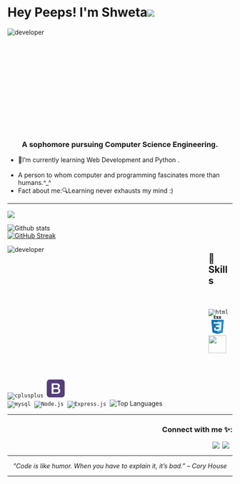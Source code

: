 <h1>Hey Peeps! I'm Shweta<img src="https://github.com/TheDudeThatCode/TheDudeThatCode/blob/master/Assets/Hi.gif" width="35px"> </h1>
<img src="https://media.giphy.com/media/L1R1tvI9svkIWwpVYr/giphy.gif" alt="developer" align="right" width="520px" height="250px"  />
<h3 align="center">A sophomore pursuing Computer Science Engineering.</h3>
<ul>
  <li>🔭I’m currently learning Web Development and Python .</li><br>
  <li>A person to whom computer and programming fascinates more than humans.^_^</li>
  <li> Fact about me:🔍Learning never exhausts my mind :)</li>
</ul>  

 ---
 
  <img src="https://visitor-badge.glitch.me/badge?page_id=shwe0601.visitor-badge" align="center" width="100px">
  
  

![Github stats](https://github-readme-stats.vercel.app/api?username=shwe0601&theme=radical&show_icons=true&count_private=true)&nbsp;<br>
[![GitHub Streak](https://github-readme-streak-stats.herokuapp.com/?user=shwe0601&theme=jolly)](https://git.io/streak-stats)


<img src="https://media.giphy.com/media/LMcB8XospGZO8UQq87/giphy.gif" alt="developer" align="left" width="450px" height="300px"/>

<h2 align="left">🚀 Skills </h2> <br>
<div>
<p align="left">
  <code><img src="https://github.com/abranhe/programming-languages-logos/blob/master/src/html/html_48x48.png" alt="html" width="40" height="40" /></code>&nbsp;
  <code><img src="https://raw.githubusercontent.com/github/explore/80688e429a7d4ef2fca1e82350fe8e3517d3494d/topics/css/css.png" alt="css" width="40" height="40" /></code>&nbsp;
  <code><img src="https://github.com/abranhe/programming-languages-logos/blob/master/src/javascript/javascript_48x48.png" width="40" height="40" /></code>&nbsp;
  <code><img src="https://github.com/abranhe/programming-languages-logos/blob/master/src/cpp/cpp_48x48.png" alt="cplusplus" width="40" height="40" /></code>&nbsp;
  <code><img src="https://raw.githubusercontent.com/github/explore/80688e429a7d4ef2fca1e82350fe8e3517d3494d/topics/bootstrap/bootstrap.png" alt="bootstrap" width="40" height="40" /></code>&nbsp;<br>
  <code><img src="https://img.shields.io/badge/mysql-%2300f.svg?&style=for-the-badge&logo=mysql&logoColor=white" alt="mysql" /></code>&nbsp;
  <code><img src="https://img.shields.io/badge/Node.js-43853D?style=for-the-badge&logo=node.js&logoColor=white" alt="Node.js" /></code>&nbsp;
   <code><img src="https://img.shields.io/badge/Express.js-404D59?style=for-the-badge" alt="Express.js" /></code>&nbsp;
  <img  algin="right" src="https://github-readme-stats.vercel.app/api/top-langs/?username=shwe0601&layout=compact&theme=tokyonight" alt="Top Languages">

  </p>

  </div>
  
  --- 
  <h3 align="right">Connect with me ✨:</h3>
  
 [<img src="https://img.icons8.com/color/48/000000/linkedin.png" align="right" width="4.5%"/>](https://www.linkedin.com/in/shweta-badri-narayanan-0287371b9)
  <a href="mailto:shwetabadrinarayanan@gmail.com"> <img src="https://img.icons8.com/fluent/48/000000/gmail.png" align="right" width="4.5%"/> </a><br>
  
 
 
 

  
  
 --- 

<p align="center">
   <i>
    "Code is like humor. When you have to explain it, it’s bad.” – Cory House
  </i>
</p> 


---




